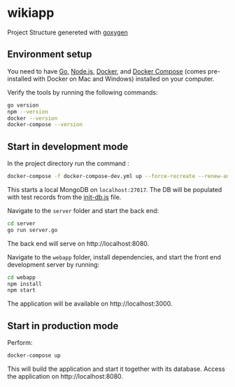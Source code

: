 # wikiapp

Project Structure genereted with [goxygen](https://github.com/Shpota/goxygen)

## Environment setup

You need to have [Go](https://golang.org/),
[Node.js](https://nodejs.org/),
[Docker](https://www.docker.com/), and
[Docker Compose](https://docs.docker.com/compose/)
(comes pre-installed with Docker on Mac and Windows)
installed on your computer.

Verify the tools by running the following commands:

```sh
go version
npm --version
docker --version
docker-compose --version
```

## Start in development mode

In the project directory run the command :
```sh
docker-compose -f docker-compose-dev.yml up --force-recreate --renew-anon-volumes
```

This starts a local MongoDB on `localhost:27017`.
The DB will be populated with test records from the
[init-db.js](init-db.js) file.

Navigate to the `server` folder and start the back end:

```sh
cd server
go run server.go
```
The back end will serve on http://localhost:8080.

Navigate to the `webapp` folder, install dependencies,
and start the front end development server by running:

```sh
cd webapp
npm install
npm start
```
The application will be available on http://localhost:3000.
 
## Start in production mode

Perform:
```sh
docker-compose up
```
This will build the application and start it together with
its database. Access the application on http://localhost:8080.
